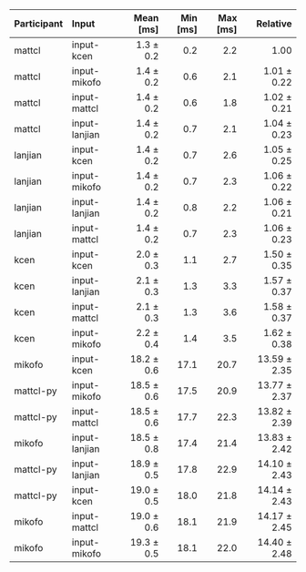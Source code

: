 | Participant | Input | Mean [ms] | Min [ms] | Max [ms] | Relative |
|:---|:---|---:|---:|---:|---:|
| mattcl | input-kcen | 1.3 ± 0.2 | 0.2 | 2.2 | 1.00 |
| mattcl | input-mikofo | 1.4 ± 0.2 | 0.6 | 2.1 | 1.01 ± 0.22 |
| mattcl | input-mattcl | 1.4 ± 0.2 | 0.6 | 1.8 | 1.02 ± 0.21 |
| mattcl | input-lanjian | 1.4 ± 0.2 | 0.7 | 2.1 | 1.04 ± 0.23 |
| lanjian | input-kcen | 1.4 ± 0.2 | 0.7 | 2.6 | 1.05 ± 0.25 |
| lanjian | input-mikofo | 1.4 ± 0.2 | 0.7 | 2.3 | 1.06 ± 0.22 |
| lanjian | input-lanjian | 1.4 ± 0.2 | 0.8 | 2.2 | 1.06 ± 0.21 |
| lanjian | input-mattcl | 1.4 ± 0.2 | 0.7 | 2.3 | 1.06 ± 0.23 |
| kcen | input-kcen | 2.0 ± 0.3 | 1.1 | 2.7 | 1.50 ± 0.35 |
| kcen | input-lanjian | 2.1 ± 0.3 | 1.3 | 3.3 | 1.57 ± 0.37 |
| kcen | input-mattcl | 2.1 ± 0.3 | 1.3 | 3.6 | 1.58 ± 0.37 |
| kcen | input-mikofo | 2.2 ± 0.4 | 1.4 | 3.5 | 1.62 ± 0.38 |
| mikofo | input-kcen | 18.2 ± 0.6 | 17.1 | 20.7 | 13.59 ± 2.35 |
| mattcl-py | input-mikofo | 18.5 ± 0.6 | 17.5 | 20.9 | 13.77 ± 2.37 |
| mattcl-py | input-mattcl | 18.5 ± 0.6 | 17.7 | 22.3 | 13.82 ± 2.39 |
| mikofo | input-lanjian | 18.5 ± 0.8 | 17.4 | 21.4 | 13.83 ± 2.42 |
| mattcl-py | input-lanjian | 18.9 ± 0.5 | 17.8 | 22.9 | 14.10 ± 2.43 |
| mattcl-py | input-kcen | 19.0 ± 0.5 | 18.0 | 21.8 | 14.14 ± 2.43 |
| mikofo | input-mattcl | 19.0 ± 0.6 | 18.1 | 21.9 | 14.17 ± 2.45 |
| mikofo | input-mikofo | 19.3 ± 0.5 | 18.1 | 22.0 | 14.40 ± 2.48 |
